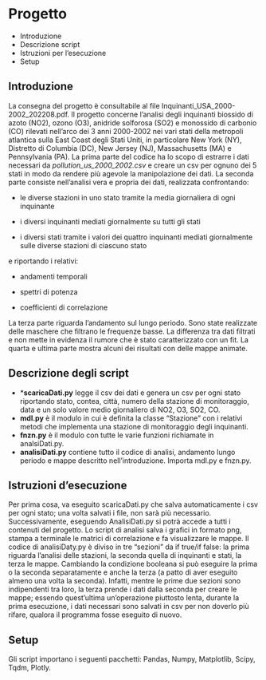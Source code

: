 # Progetto
* Introduzione
* Descrizione script 
*	Istruzioni per l’esecuzione
* Setup
## **Introduzione**
La consegna del progetto è consultabile al file Inquinanti_USA_2000-2002_202208.pdf.
Il progetto concerne l’analisi degli inquinanti biossido di azoto (NO2), ozono (O3), anidride solforosa (SO2) e monossido di carbonio (CO) rilevati nell’arco dei 3 anni 2000-2002 nei vari stati della metropoli atlantica sulla East Coast degli Stati Uniti, in particolare New York (NY), Distretto di Columbia (DC), New Jersey (NJ), Massachusetts (MA) e Pennsylvania (PA).
La prima parte del codice ha lo scopo di estrarre i dati necessari da *pollution_us_2000_2002.csv* e creare un csv per ognuno dei 5 stati in modo da rendere più agevole la manipolazione dei dati. 
La seconda parte consiste nell’analisi vera e propria dei dati, realizzata confrontando:
* le diverse stazioni in uno stato tramite la media giornaliera di ogni inquinante

* i diversi inquinanti mediati giornalmente su tutti gli stati

* i diversi stati tramite i valori dei quattro inquinanti mediati giornalmente sulle diverse stazioni di ciascuno stato

e riportando i relativi:

* andamenti temporali


* spettri di potenza
 
* coefficienti di correlazione

La terza parte riguarda l’andamento sul lungo periodo. Sono state realizzate delle maschere che filtrano le frequenze basse. La differenza tra dati filtrati e non mette in evidenza il rumore che è stato caratterizzato con un fit.
La quarta e ultima parte mostra alcuni dei risultati con delle mappe animate.
## **Descrizione degli script**
* ***scaricaDati.py** legge il csv dei dati e genera un csv per ogni stato riportando stato, contea, città, numero della stazione di monitoraggio, data e un solo valore medio giornaliero di NO2, O3, SO2, CO.
* **mdl.py** è il modulo in cui è definita la classe “Stazione” con i relativi metodi che implementa una stazione di monitoraggio degli inquinanti.
* **fnzn.py** è il modulo con tutte le varie funzioni richiamate in analsiDati.py.
* **analisiDati.py** contiene tutto il codice di analisi, andamento lungo periodo e mappe descritto nell’introduzione. Importa mdl.py e fnzn.py.
## **Istruzioni d’esecuzione**
Per prima cosa, va eseguito scaricaDati.py che salva automaticamente i csv per ogni stato; una volta salvati i file, non sarà più necessario. Successivamente, eseguendo AnalisiDati.py si potrà accede a tutti i contenuti del progetto. Lo script di analisi salva i grafici in formato png, stampa a terminale le matrici di correlazione e fa visualizzare le mappe. Il codice di analisiDaty.py è diviso in tre “sezioni” da if true/if false: la prima riguarda l’analisi delle stazioni, la seconda quella di inquinanti e stati, la terza le mappe. Cambiando la condizione booleana si può eseguire la prima o la seconda separatamente e anche la terza (a patto di aver eseguito almeno una volta la seconda). Infatti, mentre le prime due sezioni sono indipendenti tra loro, la terza prende i dati dalla seconda per creare le mappe; essendo quest’ultima un’operazione piuttosto lenta, durante la prima esecuzione, i dati necessari sono salvati in csv per non doverlo più rifare, qualora il programma fosse eseguito di nuovo.
## **Setup**
Gli script importano i seguenti pacchetti: Pandas, Numpy, Matplotlib, Scipy, Tqdm, Plotly.
